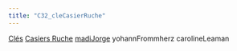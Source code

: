```yaml
---
title: "C32_cleCasierRuche"
---
```


[Clés](notes/equipements/cles/C_Clés.md) [Casiers Ruche](notes/equipements/consommables/C_CasierRuche.md) [madiJorge](notes/equipements/utilisateurs/madiJorge.md)
yohannFrommherz
carolineLeaman